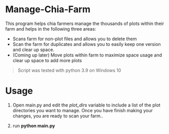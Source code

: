 ﻿# Manage-Chia-Farm
This program helps chia farmers manage the thousands of plots within their farm and helps in the following three areas:
  * Scans farm for non-plot files and allows you to delete them 
  * Scan the farm for duplicates and allows you to easily keep one version and clear up space.
  * (Coming up later) Move plots within farm to maximize space usage and clear up space to add more plots

> Script was tested with python 3.9 on Windows 10 

# Usage
1. Open main.py and edit the *plot_dirs* variable to include a list of the plot
directories you want to manage.  Once you have finish making your changes, you are ready to scan your farm..
 
1. run **python main.py**


